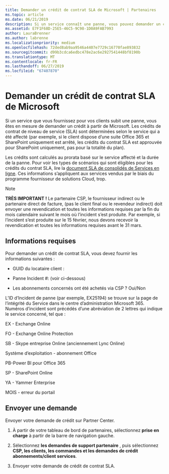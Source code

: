 ```yaml
---
title: Demander un crédit de contrat SLA de Microsoft | Partenaires
ms.topic: article
ms.date: 06/21/2019
description: Si un service connaît une panne, vous pouvez demander un crédit de contrat SLA pour votre client.
ms.assetid: E7F1F68D-25E5-46C5-9C98-1D0A9FAB7993
author: LauraBrenner
ms.author: labrenne
ms.localizationpriority: medium
ms.openlocfilehash: 72ded8ab9aa9546a4407e7729c16770fae893832
ms.sourcegitcommit: d99b3cdca6edbc478e2ac6e2927541448bf8190b
ms.translationtype: MT
ms.contentlocale: fr-FR
ms.lasthandoff: 06/27/2019
ms.locfileid: "67407870"
---
```

# <a name="request-an-sla-credit-from-microsoft"></a>Demander un crédit de contrat SLA de Microsoft 

Si un service que vous fournissez pour vos clients subit une panne, vous êtes en mesure de demander un crédit à partir de Microsoft. Les crédits de contrat de niveau de service (SLA) sont déterminées selon le service qui a été affecté (par exemple, si le client dispose d’une suite Office 365 et SharePoint uniquement est arrêté, les crédits du contrat SLA est approuvée pour SharePoint uniquement, pas pour la totalité du plan).

Les crédits sont calculés au prorata basé sur le service affecté et la durée de la panne. Pour voir les types de scénarios qui sont éligibles pour les crédits du contrat SLA, lire la [document SLA de consolidés de Services en ligne](http://www.microsoftvolumelicensing.com/DocumentSearch.aspx?Mode=3&DocumentTypeId=37). Ces informations s’appliquent aux services vendus par le biais du programme fournisseur de solutions Cloud, trop.

>[!Note]
>**TRÈS IMPORTANT !** Le partenaire CSP, le fournisseur indirect ou le partenaire direct de facture, (pas le client final ou le revendeur indirect) doit envoyer une revendication et toutes les informations requises par la fin du mois calendaire suivant le mois où l’incident s’est produite. Par exemple, si l’incident s’est produite sur le 15 février, nous devons recevoir la revendication et toutes les informations requises avant le 31 mars. 

## <a name="required-information"></a>Informations requises


Pour demander un crédit de contrat SLA, vous devez fournir les informations suivantes : 

- GUID du locataire client : 

- Panne Incident #: (voir ci-dessous)

- Les abonnements concernés ont été achetés via CSP ? Oui/Non

L’ID d’Incident de panne (par exemple, EX25194) se trouve sur la page de l’intégrité du Service dans le centre d’administration Microsoft 365. Numéros d’incident sont précédés d’une abréviation de 2 lettres qui indique le service concerné, tel que :

EX - Exchange Online

FO - Exchange Online Protection

SB - Skype entreprise Online (anciennement Lync Online)

Système d’exploitation - abonnement Office

PB-Power BI pour Office 365

SP - SharePoint Online

YA - Yammer Enterprise

MOIS - erreur du portail

## <a name="submit-a-request"></a>Envoyer une demande

Envoyer votre demande de crédit sur Partner Center.

1. À partir de votre tableau de bord de partenaires, sélectionnez **prise en charge** à partir de la barre de navigation gauche.

2. Sélectionnez **les demandes de support partenaire** , puis sélectionnez **CSP, les clients, les commandes et les demandes de crédit abonnements/client services**.

3. Envoyer votre demande de crédit de contrat SLA.





